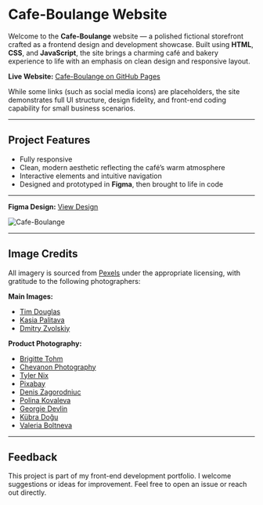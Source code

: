 # Cafe-Boulange Website

Welcome to the **Cafe-Boulange** website — a polished fictional storefront crafted as a frontend design and development showcase. Built using **HTML**, **CSS**, and **JavaScript**, the site brings a charming café and bakery experience to life with an emphasis on clean design and responsive layout.

**Live Website:** [Cafe-Boulange on GitHub Pages](https://fabianoglentini.github.io/Website_Coffee_Backery/)

While some links (such as social media icons) are placeholders, the site demonstrates full UI structure, design fidelity, and front-end coding capability for small business scenarios.

---

## Project Features

- Fully responsive
- Clean, modern aesthetic reflecting the café’s warm atmosphere
- Interactive elements and intuitive navigation
- Designed and prototyped in **Figma**, then brought to life in code

---

**Figma Design:** [View Design](https://github.com/FabianoGLentini/Website_Coffee_Backery/assets/132173298/120ad1b0-2d51-466c-8073-ce841135f1e4)

![Cafe-Boulange](https://github.com/FabianoGLentini/Website_Coffee_Backery/assets/132173298/120ad1b0-2d51-466c-8073-ce841135f1e4)

---

## Image Credits

All imagery is sourced from [Pexels](https://www.pexels.com/) under the appropriate licensing, with gratitude to the following photographers:

**Main Images:**
- [Tim Douglas](https://www.pexels.com/@tim-douglas/)
- [Kasia Palitava](https://www.pexels.com/@kasia-palitava-132623147/)
- [Dmitry Zvolskiy](https://www.pexels.com/@zvolskiy/)

**Product Photography:**
- [Brigitte Tohm](https://www.pexels.com/@brigitte-tohm-36757/)
- [Chevanon Photography](https://www.pexels.com/@chevanon/)
- [Tyler Nix](https://www.pexels.com/@tyler-nix-1259808/)
- [Pixabay](https://www.pexels.com/@pixabay/)
- [Denis Zagorodniuc](https://www.pexels.com/@imdennyz/)
- [Polina Kovaleva](https://www.pexels.com/@polina-kovaleva/)
- [Georgie Devlin](https://www.pexels.com/@georgie-devlin-76906720/)
- [Kübra Doğu](https://www.pexels.com/@kubra-dogu-80605500/)
- [Valeria Boltneva](https://www.pexels.com/@valeriya/)

---

## Feedback

This project is part of my front-end development portfolio. I welcome suggestions or ideas for improvement. Feel free to open an issue or reach out directly.

